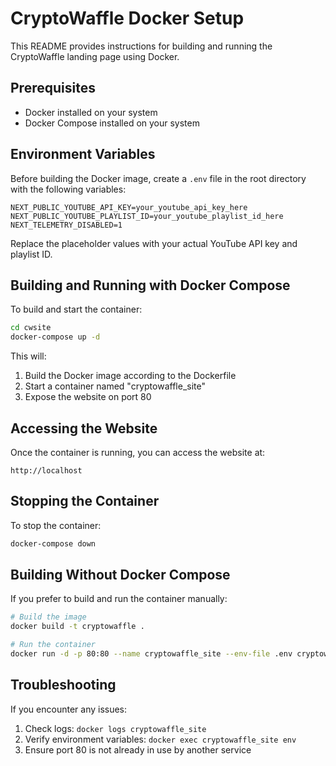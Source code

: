 # CryptoWaffle Docker Setup

This README provides instructions for building and running the CryptoWaffle landing page using Docker.

## Prerequisites

- Docker installed on your system
- Docker Compose installed on your system

## Environment Variables

Before building the Docker image, create a `.env` file in the root directory with the following variables:

```
NEXT_PUBLIC_YOUTUBE_API_KEY=your_youtube_api_key_here
NEXT_PUBLIC_YOUTUBE_PLAYLIST_ID=your_youtube_playlist_id_here
NEXT_TELEMETRY_DISABLED=1
```

Replace the placeholder values with your actual YouTube API key and playlist ID.

## Building and Running with Docker Compose

To build and start the container:

```bash
cd cwsite
docker-compose up -d
```

This will:
1. Build the Docker image according to the Dockerfile
2. Start a container named "cryptowaffle_site"
3. Expose the website on port 80

## Accessing the Website

Once the container is running, you can access the website at:

```
http://localhost
```

## Stopping the Container

To stop the container:

```bash
docker-compose down
```

## Building Without Docker Compose

If you prefer to build and run the container manually:

```bash
# Build the image
docker build -t cryptowaffle .

# Run the container
docker run -d -p 80:80 --name cryptowaffle_site --env-file .env cryptowaffle
```

## Troubleshooting

If you encounter any issues:

1. Check logs: `docker logs cryptowaffle_site`
2. Verify environment variables: `docker exec cryptowaffle_site env`
3. Ensure port 80 is not already in use by another service 